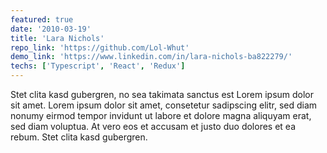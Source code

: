 ```yaml
---
featured: true
date: '2010-03-19'
title: 'Lara Nichols'
repo_link: 'https://github.com/Lol-Whut'
demo_link: 'https://www.linkedin.com/in/lara-nichols-ba822279/'
techs: ['Typescript', 'React', 'Redux']
---
```


Stet clita kasd gubergren, no sea takimata sanctus est Lorem ipsum dolor sit amet. Lorem ipsum dolor sit amet, consetetur sadipscing elitr, sed diam nonumy eirmod tempor invidunt ut labore et dolore magna aliquyam erat, sed diam voluptua. At vero eos et accusam et justo duo dolores et ea rebum. Stet clita kasd gubergren.
